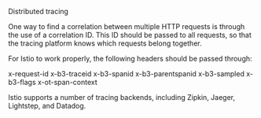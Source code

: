 Distributed tracing

One way to find a correlation between multiple HTTP requests is through the use of a correlation ID. This ID should be passed to all requests, so that the tracing platform knows which requests belong together.

For Istio to work properly, the following headers should be passed through:

x-request-id
x-b3-traceid
x-b3-spanid
x-b3-parentspanid
x-b3-sampled
x-b3-flags
x-ot-span-context

Istio supports a number of tracing backends, including Zipkin, Jaeger, Lightstep, and Datadog. 
